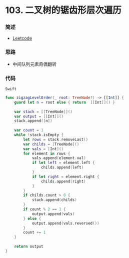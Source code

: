 # 103. 二叉树的锯齿形层次遍历

### 简述

- [Leetcode](https://leetcode-cn.com/problems/binary-tree-zigzag-level-order-traversal/)

### 思路

- 中间队列元素奇偶翻转

### 代码

`Swift`

```swift
func zigzagLevelOrder(_ root: TreeNode?) -> [[Int]] {
    guard let n = root else { return  [[Int]]() }
    
    var stack = [[TreeNode]]()
    var output = [[Int]]()
    stack.append([n])
    
    var count = 1
    while !stack.isEmpty {
        let rows = stack.removeLast()
        var childs = [TreeNode]()
        var vals = [Int]()
        for element in rows {
            vals.append(element.val)
            if let left = element.left {
                childs.append(left)
            }
            if let right = element.right {
                childs.append(right)
            }
        }
        if childs.count > 0 {
            stack.append(childs)
        }
        if count % 2 == 1 {
            output.append(vals)
        } else {
            output.append(vals.reversed())
        }
        count += 1
    }
    
    return output
}


```